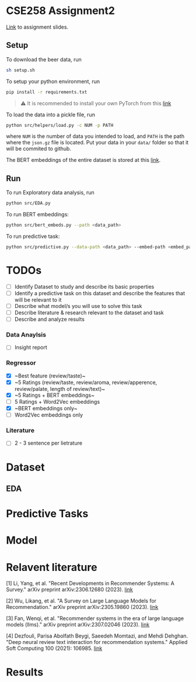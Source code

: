 # CSE258 Assignment2
[Link](https://cseweb.ucsd.edu/classes/fa23/cse258-a/slides/assignment2_fa23.pdf) to assignment slides.
## Setup
To download the beer data, run
```bash
sh setup.sh
```
To setup your python environment, run
```bash
pip install -r requirements.txt
```

> :warning: It is recommended to install your own PyTorch from this [link](https://pytorch.org/get-started/locally/)

To load the data into a pickle file, run
```bash
python src/helpers/load.py -c NUM -p PATH
```
where `NUM` is the number of data you intended to load, and `PATH` is the path where the `json.gz` file is located. Put your data in your `data/` folder so that it will be commited to github.

The BERT embeddings of the entire dataset is stored at this [link](https://drive.google.com/file/d/1tTeg2_YLJt0t4U7wNY01cGlgl11yuGSh/view?usp=sharing).

## Run
To run Exploratory data analysis, run
```bash
python src/EDA.py
```

To run BERT embeddings:
```bash
python src/bert_embeds.py --path <data_path>
```

To run predictive task:
```bash
python src/predictive.py --data-path <data_path> --embed-path <embed_path> --embed-mode <bert|w2v>
```

# TODOs
- [ ] Identify Dataset to study and describe its basic properties
- [ ] Identify a predictive task on this dataset and describe the features that will be relevant to it
- [ ] Describe what model/s you will use to solve this task
- [ ] Describe literature & research relevant to the dataset and task
- [ ] Describe and analyze results

### Data Anaylsis
- [ ] Insight report

### Regressor
- [x] ~Best feature (review/taste)~
- [x] ~5 Ratings (review/taste, review/aroma, review/apperence, review/palate, length of review/text)~
- [x] ~5 Ratings + BERT embeddings~
- [ ] 5 Ratings + Word2Vec embeddings
- [x] ~BERT embeddings only~
- [ ] Word2Vec embeddings only

### Literature
- [ ] 2 - 3 sentence per lietrature

# Dataset
## EDA
# Predictive Tasks
# Model

# Relavent literature
[1] Li, Yang, et al. "Recent Developments in Recommender Systems: A Survey." arXiv preprint arXiv:2306.12680 (2023). [link](https://arxiv.org/pdf/2306.12680.pdf)

[2] Wu, Likang, et al. "A Survey on Large Language Models for Recommendation." arXiv preprint arXiv:2305.19860 (2023). [link](https://arxiv.org/pdf/2305.19860.pdf)

[3] Fan, Wenqi, et al. "Recommender systems in the era of large language models (llms)." arXiv preprint arXiv:2307.02046 (2023). [link](https://arxiv.org/pdf/2307.02046.pdf)

[4] Dezfouli, Parisa Abolfath Beygi, Saeedeh Momtazi, and Mehdi Dehghan. "Deep neural review text interaction for recommendation systems." Applied Soft Computing 100 (2021): 106985. [link](https://pdf.sciencedirectassets.com/272229/1-s2.0-S1568494620X00147/1-s2.0-S1568494620309248/main.pdf?X-Amz-Security-Token=IQoJb3JpZ2luX2VjENX%2F%2F%2F%2F%2F%2F%2F%2F%2F%2FwEaCXVzLWVhc3QtMSJHMEUCID4Uh6habjBZ3X5OvOMTAhS1T8I73T%2FawcFYiD2iaMtEAiEA9oGKS7hWUViTBy7m8oHj2EPRriBb4AikIX2iSK7ATLUqsgUIPhAFGgwwNTkwMDM1NDY4NjUiDP7omEkFQjjLkjIhmyqPBXp8Y5GJDAi%2B%2BU2Vr0ZSVFiTxCTcnli2sP89rAjD8WYDt%2B2Xw4ZQgZTjX8O6o3ORQPMYRG073GwIjjC9Me6%2BFxKymyG3bwvAnOOj8XZX7dTrHdl9Rf%2BAbiYYLOcSrD72GuksBIOYWEx7NJxk13SmJOkhu8Vl5JXbPaEpZhR4nlYSOyD4ExuqUh1CVum1z4lswDZQQgzyPdWOOxDk%2BI1Oe1omhlkXsQlOANBTsfFoJb%2FI57KCvweaNhFYNLQ%2FGteYYVRUOpZZneQhkOzJYVsS5nr%2BqUK3gpqGID17iIPcfLPtUh29LolRHW9IUJ5zj0nwnZAOaDwAP%2BvEO2WfCgojtomoUQWUWD4V20SLu%2BEmjSIqC8jgEsFxz8PzoBNVtvR3MnQigw0Q7qaPqnxjxGAz9OEEiLBXBSpJHPc4SqhDTTh7meis%2BI5Xe6NxMOqdyzGu1BTAtYZDU3IxRwavMUDltildwYR9nOOmhsjQ8rRBROVrc5CqQCWtH8ViSVPPXJDs1UuX1ydneE%2Fzf2nWQYfy4E53j0q4rqbCtEKTaocOE4jI1zzfAxvgWmlqs9jLsVtxBgZm1jamk9W37sHmZ5NqK4bRs75GSOtsnx373CTKlNuy5oXjlQoHN1dKFqO3beezqQuMSdOSf9qDML2Uz%2FAYxDxTElAgd111xaeFieftJ3O1QVqpqRAe4WuxreV1oTBPxM4pp7yKTB6lgroFIZEr0ikcNrMDrYnAKNuInF%2Bdj13p3ObNnQQ%2FDDEb6V8XhIqZyUp5VknU%2BYLmAPqnDe66WiUPUc%2Fg6Ptc0MeejLQvaWHaX%2FNsTF%2FX2KKoOzWKYXtfubvdDlgzKI7WTgzkpTtHmkKiETw7WE0uKjaWOUibq1kwwpCwqwY6sQHpFzVOYqPrIvUhxQMbFwOzyo%2BHgyMsbaKFTdIq%2B3PRdckOXBcpzcK%2BXq1KXiLG1MpF2xvPYk4F05QHLCHcW527hlCTgIe4H%2B7adUBapEyRJBQQ4OSMad3XyzBG2RQESXf5U9FU7EHaTXelvoYU9XbHUmiXKCjXtljYSk9u3FBTlcVemolZofejjC6EovtQmRQC2bFSbY5rFNUFk%2Fdd1FSq6tF8%2BUkl%2FC5Dmr%2Bebmpj0PA%3D&X-Amz-Algorithm=AWS4-HMAC-SHA256&X-Amz-Date=20231203T055514Z&X-Amz-SignedHeaders=host&X-Amz-Expires=300&X-Amz-Credential=ASIAQ3PHCVTY6GCOWTM6%2F20231203%2Fus-east-1%2Fs3%2Faws4_request&X-Amz-Signature=838f726336091b59ca29ef387c6a4b41527efb12d154fd931e861c72f93fdc93&hash=9b108a72c1b5239a525f656fa2dfae55617893328fc1a50363cb30a99490c5df&host=68042c943591013ac2b2430a89b270f6af2c76d8dfd086a07176afe7c76c2c61&pii=S1568494620309248&tid=spdf-ea04bd1d-5ae1-4bfd-b21d-82f7e5c1b5bd&sid=331f1ec74526f844c51b1c97d8ffef2cda5bgxrqa&type=client&tsoh=d3d3LnNjaWVuY2VkaXJlY3QuY29t&ua=0f135855065756045508&rr=82f98f3f4e152f67&cc=us)

# Results

